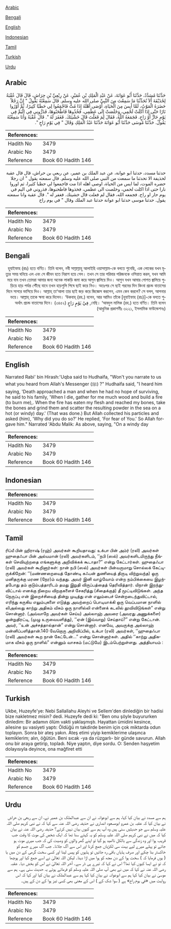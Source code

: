 [Arabic](#arabic)

[Bengali](#bengali)

[English](#english)

[Indonesian](#indonesian)

[Tamil](#tamil)

[Turkish](#turkish)

[Urdu](#urdu)

## Arabic


<div dir="rtl" lang="ar" style={{fontSize:'larger',backgroundColor:'#f8f9fa',padding:20}}>
حَدَّثَنَا مُسَدَّدٌ، حَدَّثَنَا أَبُو عَوَانَةَ، عَنْ عَبْدِ الْمَلِكِ بْنِ عُمَيْرٍ، عَنْ رِبْعِيِّ بْنِ حِرَاشٍ، قَالَ قَالَ عُقْبَةُ لِحُذَيْفَةَ أَلاَ تُحَدِّثُنَا مَا سَمِعْتَ مِنَ النَّبِيِّ صلى الله عليه وسلم‏.‏ قَالَ سَمِعْتُهُ يَقُولُ ‏"‏ إِنَّ رَجُلاً حَضَرَهُ الْمَوْتُ، لَمَّا أَيِسَ مِنَ الْحَيَاةِ، أَوْصَى أَهْلَهُ إِذَا مُتُّ فَاجْمَعُوا لِي حَطَبًا كَثِيرًا، ثُمَّ أَوْرُوا نَارًا حَتَّى إِذَا أَكَلَتْ لَحْمِي، وَخَلَصَتْ إِلَى عَظْمِي، فَخُذُوهَا فَاطْحَنُوهَا، فَذَرُّونِي فِي الْيَمِّ فِي يَوْمٍ حَارٍّ أَوْ رَاحٍ‏.‏ فَجَمَعَهُ اللَّهُ، فَقَالَ لِمَ فَعَلْتَ قَالَ خَشْيَتَكَ‏.‏ فَغَفَرَ لَهُ ‏"‏‏.‏ قَالَ عُقْبَةُ وَأَنَا سَمِعْتُهُ يَقُولُ‏.‏ حَدَّثَنَا مُوسَى حَدَّثَنَا أَبُو عَوَانَةَ حَدَّثَنَا عَبْدُ الْمَلِكِ وَقَالَ ‏"‏ فِي يَوْمٍ رَاحٍ ‏"‏‏.‏
</div>
<div style={{backgroundColor:'#f8f9fa',padding:20, marginBottom: 10}}><table> <thead> <tr> <th>References:</th> <th></th> </tr> </thead> <tbody><tr><td>Hadith No</td><td>3479</td></tr><tr><td>Arabic No</td><td>3479</td></tr><tr><td>Reference</td><td>Book 60 Hadith 146</td></tr></tbody></table></div>


<div dir="rtl" lang="ar" style={{fontSize:'larger',backgroundColor:'#f8f9fa',padding:20}}>
حدثنا مسدد، حدثنا ابو عوانة، عن عبد الملك بن عمير، عن ربعي بن حراش، قال قال عقبة لحذيفة الا تحدثنا ما سمعت من النبي صلى الله عليه وسلم. قال سمعته يقول " ان رجلا حضره الموت، لما ايس من الحياة، اوصى اهله اذا مت فاجمعوا لي حطبا كثيرا، ثم اوروا نارا حتى اذا اكلت لحمي، وخلصت الى عظمي، فخذوها فاطحنوها، فذروني في اليم في يوم حار او راح. فجمعه الله، فقال لم فعلت قال خشيتك. فغفر له ". قال عقبة وانا سمعته يقول. حدثنا موسى حدثنا ابو عوانة حدثنا عبد الملك وقال " في يوم راح
</div>
<div style={{backgroundColor:'#f8f9fa',padding:20, marginBottom: 10}}><table> <thead> <tr> <th>References:</th> <th></th> </tr> </thead> <tbody><tr><td>Hadith No</td><td>3479</td></tr><tr><td>Arabic No</td><td>3479</td></tr><tr><td>Reference</td><td>Book 60 Hadith 146</td></tr></tbody></table></div>

## Bengali


<div dir="rtl" lang="bn" style={{fontSize:'larger',backgroundColor:'#f8f9fa',padding:20}}>
হুযাইফাহ (রাঃ) হতে বর্ণিত। তিনি বলেন, নবী সাল্লাল্লাহু আলাইহি ওয়াসাল্লাম-কে বলতে শুনেছি, এক লোকের যখন মৃত্যুর সময় ঘনিয়ে এল এবং সে জীবন হতে নিরাশ হয়ে গেল। তখন সে তার পরিবার পরিজনকে ওসিয়াত করল, যখন আমি মরে যাব তখন তোমরা আমার জন্য অনেক লাকড়ি জমা করে আগুন জ্বালিয়ে দিও। আগুন যখন আমার গোশত জ্বালিয়ে পুড়িয়ে হাড় পর্যন্ত পৌঁছে যাবে তখন হাড়গুলি পিষে ছাই করে নিও। অতঃপর সে ছাই গরমের দিন কিংবা প্রচন্ড বাতাসের দিনে সাগরে ভাসিয়ে দিও। আল্লাহ্ তা‘আলা তার ছাই জড় করে জিজ্ঞেস করলেন, এমন কেন করলে? সে বলল, আপনার ভয়ে। আল্লাহ্ তাকে ক্ষমা করে দিলেন। ‘উকবাহ্ (রহ.) বলেন, আর আমিও তাঁকে [হুযাইফাহ (রাঃ)]-কে বলতে শুনেছি। ‘আবদুল মালিক (রহ.) হতে বর্ণিত। তিনি বলেন, فِيْ يَوْمٍ رَاحٍ অর্থাৎ প্রচন্ড বাতাসের দিনে। (৩৪৫২) (আধুনিক প্রকাশনীঃ ৩২২১, ইসলামিক ফাউন্ডেশনঃ)
</div>
<div style={{backgroundColor:'#f8f9fa',padding:20, marginBottom: 10}}><table> <thead> <tr> <th>References:</th> <th></th> </tr> </thead> <tbody><tr><td>Hadith No</td><td>3479</td></tr><tr><td>Arabic No</td><td>3479</td></tr><tr><td>Reference</td><td>Book 60 Hadith 146</td></tr></tbody></table></div>

## English


<div dir="ltr" lang="en" style={{fontSize:'larger',backgroundColor:'#f8f9fa',padding:20}}>
Narrated Rabi' bin Hirash:'Uqba said to Hudhaifa, "Won't you narrate to us what you heard from Allah's Messenger (ﷺ) ?" Hudhaifa said, "I heard him saying, 'Death approached a man and when he had no hope of surviving, he said to his family, 'When I die, gather for me much wood and build a fire (to burn me),. When the fire has eaten my flesh and reached my bones, take the bones and grind them and scatter the resulting powder in the sea on a hot (or windy) day.' (That was done.) But Allah collected his particles and asked (him), 'Why did you do so?' He replied, 'For fear of You.' So Allah forgave him." Narrated 'Abdu Malik: As above, saying, "On a windy day
</div>
<div style={{backgroundColor:'#f8f9fa',padding:20, marginBottom: 10}}><table> <thead> <tr> <th>References:</th> <th></th> </tr> </thead> <tbody><tr><td>Hadith No</td><td>3479</td></tr><tr><td>Arabic No</td><td>3479</td></tr><tr><td>Reference</td><td>Book 60 Hadith 146</td></tr></tbody></table></div>

## Indonesian


<div dir="ltr" lang="id" style={{fontSize:'larger',backgroundColor:'#f8f9fa',padding:20}}>

</div>
<div style={{backgroundColor:'#f8f9fa',padding:20, marginBottom: 10}}><table> <thead> <tr> <th>References:</th> <th></th> </tr> </thead> <tbody><tr><td>Hadith No</td><td>3479</td></tr><tr><td>Arabic No</td><td>3479</td></tr><tr><td>Reference</td><td>Book 60 Hadith 146</td></tr></tbody></table></div>

## Tamil


<div dir="ltr" lang="ta" style={{fontSize:'larger',backgroundColor:'#f8f9fa',padding:20}}>
ரிப்யீ பின் ஹிராஷ் (ரஹ்) அவர்கள் கூறியதாவது: உக்பா பின் அம்ர் (ரலி) அவர்கள் ஹுதைஃபா பின் அல்யமான் (ரலி) அவர்களிடம், ‘‘நபி (ஸல்) அவர்களிடமிருந்து நீங்கள் செவியுற்றதை எங்களுக்கு அறிவிக்கக் கூடாதா?” என்று கேட்டார்கள். ஹுதைஃபா (ரலி) அவர்கள் கூறினார்கள்: நான் நபி (ஸல்) அவர்கள் பின்வருமாறு சொல்லக் கேட்டிருக்கிறேன்: ‘‘(மண்ணறையைத் தோண்டி கஃபன் துணியைத் திருடி விற்றுவந்த) ஒரு மனிதருக்கு மரண (நேர)ம் வந்தது. அவர் இனி வாழ்வோம் என்ற நம்பிக்கையை இழந்தபோது தம் குடும்பத்தாரிடம் தமது இறுதி விருப்பத்தைத் தெரிவித்தார். யிநான் இறந்துவிட்டால் எனக்கு நிறைய விறகுகளைச் சேகரித்து (சிதைக்குத்) தீ மூட்டிவிடுங்கள். அந்த நெருப்பு என் இறைச்சியைத் தின்று முடித்து என் எலும்பைச் சென்றடைந்துவிட்டால், எரிந்து கருகிய எலும்புகளை எடுத்து அவற்றைப் பொடியாக்கி ஒரு வெப்பமான நாளில் லிஅல்லது காற்று அதிகம் வீசும் ஒரு நாளில்லி என்னைக் கடலில் தூவிவிடுங்கள்” என்று சொன்னார். (அவ்வாறே அவர்கள் செய்ய) அல்லாஹ் அவரை (அவரது அணுக்களை) ஒன்றுதிரட்டி, (முழு உருவையளித்து), ‘‘ஏன் (இவ்வாறு) செய்தாய்?” என்று கேட்டான். அவர், ‘‘உன் அச்சத்தால்தான்” என்று சொன்னார். எனவே, அவருக்கு அல்லாஹ் மன்னிப்பளித்தான்.140 வேறொரு அறிவிப்பில், உக்பா (ரலி) அவர்கள், ‘‘ஹுதைஃபா (ரலி) அவர்கள் கூற நான் கேட்டேன்...” என்று சொன்னார்கள். அதில் ‘‘காற்று அதிகமாக வீசும் ஒரு நாளில்” என்னும் வாசகம் (மட்டுமே) இடம்பெற்றுள்ளது. அத்தியாயம் :
</div>
<div style={{backgroundColor:'#f8f9fa',padding:20, marginBottom: 10}}><table> <thead> <tr> <th>References:</th> <th></th> </tr> </thead> <tbody><tr><td>Hadith No</td><td>3479</td></tr><tr><td>Arabic No</td><td>3479</td></tr><tr><td>Reference</td><td>Book 60 Hadith 146</td></tr></tbody></table></div>

## Turkish


<div dir="ltr" lang="tr" style={{fontSize:'larger',backgroundColor:'#f8f9fa',padding:20}}>
Ukbe, Huzeyfe'ye: Nebi Sallallahu Aleyhi ve Sellem'den dinlediğin bir hadisi bize nakletmez misin? dedi. Huzeyfe dedi ki: "Ben onu şöyle buyururken dinledim: Bir adamın ölüm vakti yaklaşmıştı. Hayattan ümidini kesince, ailesine şu vasiyeti yaptı: Öldüğü m takdirde benim için çok miktarda odun toplayın. Sonra bir ateş yakın. Ateş etimi yiyip kemiklerime ulaşınca kemiklerim; alın, öğütün. Beni sıcak -ya da rüzgarlı- bir günde savurun. Allah onu bir araya getirip, topladı. Niye yaptın, diye sordu. O: Senden haşyetim dolayısıyla deyince, ona mağfiret etti
</div>
<div style={{backgroundColor:'#f8f9fa',padding:20, marginBottom: 10}}><table> <thead> <tr> <th>References:</th> <th></th> </tr> </thead> <tbody><tr><td>Hadith No</td><td>3479</td></tr><tr><td>Arabic No</td><td>3479</td></tr><tr><td>Reference</td><td>Book 60 Hadith 146</td></tr></tbody></table></div>

## Urdu


<div dir="rtl" lang="ur" style={{fontSize:'larger',backgroundColor:'#f8f9fa',padding:20}}>
ہم سے مسدد نے بیان کیا کہا، ہم سے ابوعوانہ نے ان سے عبدالملک بن عمیر نے، ان سے ربعی بن حراش نے بیان کیا کہ عقبہ بن عمرو ابومسعود انصاری نے حذیفہ رضی اللہ عنہ سے کہا کہ نے نبی کریم صلی اللہ علیہ وسلم سے جو حدیثیں سنی ہیں وہ آپ ہم سے کیوں بیان نہیں کرتے؟ حذیفہ رضی اللہ عنہ نے بیان کیا کہ میں نے نبی کریم صلی اللہ علیہ وسلم کو یہ کہتے سنا تھا کہ ایک شخص کی موت کا وقت جب قریب ہوا اور وہ زندگی سے بالکل ناامید ہو گیا تو اپنے گھر والوں کو وصیت کی کہ جب میری موت ہو جائے تو پہلے میرے لیے بہت سی لکڑیاں جمع کرنا اور اس سے آگ جلانا۔ جب آگ میرے جسم کو خاکستر بنا چکے اور صرف ہڈیاں باقی رہ جائیں تو ہڈیوں کو پیس لینا اور کسی سخت گرمی کے دن میں یا ( یوں فرمایا کہ ) سخت ہوا کے دن مجھ کو ہوا میں اڑا دینا۔ لیکن اللہ تعالیٰ نے اسے جمع کیا اور پوچھا کہ تو نے ایسا کیوں کیا تھا؟ اس نے کہا کہ تیرے ہی ڈر سے۔ آخر اللہ تعالیٰ نے اس کو بخش دیا۔ عقبہ رضی اللہ عنہ نے کہا کہ میں نے بھی آپ صلی اللہ علیہ وسلم کو فرماتے ہوئے یہ حدیث سنی ہے۔ ہم سے موسیٰ نے بیان کیا کہا ہم سے ابوعوانہ نے بیان کیا کہا ہم سے عبدالملک نے بیان کیا اور کہا کہ اس روایت میں «في يوم راح» ہے ( سوا شک کے ) اس کے معنی بھی کسی تیز ہوا کے دن کے ہیں۔
</div>
<div style={{backgroundColor:'#f8f9fa',padding:20, marginBottom: 10}}><table> <thead> <tr> <th>References:</th> <th></th> </tr> </thead> <tbody><tr><td>Hadith No</td><td>3479</td></tr><tr><td>Arabic No</td><td>3479</td></tr><tr><td>Reference</td><td>Book 60 Hadith 146</td></tr></tbody></table></div>